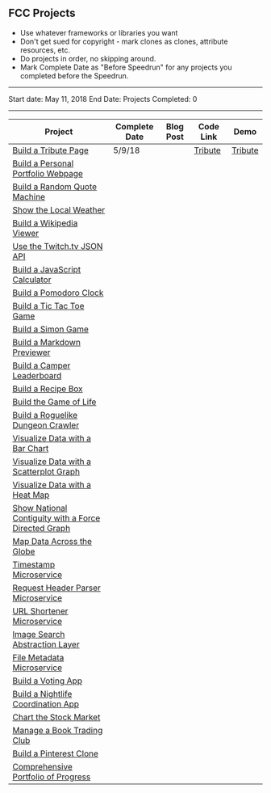 ## FCC Projects

* Use whatever frameworks or libraries you want
* Don't get sued for copyright - mark clones as clones, attribute resources, etc.
* Do projects in order, no skipping around.
* Mark Complete Date as "Before Speedrun" for any projects you completed before the Speedrun.

---

Start date: May 11, 2018
End Date:
Projects Completed: 0

---

| Project                                                                                     | Complete Date | Blog Post | Code Link                                                                                                            | Demo                                                                       |
| ------------------------------------------------------------------------------------------- | ------------- | --------- | -------------------------------------------------------------------------------------------------------------------- | -------------------------------------------------------------------------- |
| [Build a Tribute Page](./frontend/tribute-page)                                             | 5/9/18        |           | [Tribute](https://github.com/lacyjpr/react-speedrun/blob/master/src/containers/Frontend/TributePage/TributePage.jsx) | [Tribute](https://lacyjpr.github.io/react-speedrun/#/Frontend/TributePage) |
| [Build a Personal Portfolio Webpage](./fcc/frontend/portfolio)                              |               |           |                                                                                                                      |                                                                            |
| [Build a Random Quote Machine](./fcc/frontend/random-quote-machine)                         |               |           |                                                                                                                      |                                                                            |
| [Show the Local Weather](./fcc/frontend/local-weather)                                      |               |           |                                                                                                                      |                                                                            |
| [Build a Wikipedia Viewer](./fcc/frontend/wikipedia-viewer)                                 |               |           |                                                                                                                      |                                                                            |
| [Use the Twitch.tv JSON API](./fcc/frontend/twitch-client)                                  |               |           |                                                                                                                      |                                                                            |
| [Build a JavaScript Calculator](./fcc/frontend/calculator)                                  |               |           |                                                                                                                      |                                                                            |
| [Build a Pomodoro Clock](./fcc/frontend/pomodoro-clock)                                     |               |           |                                                                                                                      |                                                                            |
| [Build a Tic Tac Toe Game](./fcc/frontend/tictactoe-game)                                   |               |           |                                                                                                                      |                                                                            |
| [Build a Simon Game](./fcc/frontend/simon-game)                                             |               |           |                                                                                                                      |                                                                            |
| [Build a Markdown Previewer](./fcc/data-vis/markdown-previewer)                             |               |           |                                                                                                                      |                                                                            |
| [Build a Camper Leaderboard](./fcc/data-vis/camper-leaderboard)                             |               |           |                                                                                                                      |                                                                            |
| [Build a Recipe Box](./fcc/data-vis/recipe-box)                                             |               |           |                                                                                                                      |                                                                            |
| [Build the Game of Life](./fcc/data-vis/game-of-life)                                       |               |           |                                                                                                                      |                                                                            |
| [Build a Roguelike Dungeon Crawler](./fcc/data-vis/dungeon-crawler)                         |               |           |                                                                                                                      |                                                                            |
| [Visualize Data with a Bar Chart](./fcc/data-vis/bar-chart)                                 |               |           |                                                                                                                      |                                                                            |
| [Visualize Data with a Scatterplot Graph](./fcc/data-vis/scatterplot-graph)                 |               |           |                                                                                                                      |                                                                            |
| [Visualize Data with a Heat Map](./fcc/data-vis/heat-map)                                   |               |           |                                                                                                                      |                                                                            |
| [Show National Contiguity with a Force Directed Graph](./fcc/data-vis/force-directed-graph) |               |           |                                                                                                                      |                                                                            |
| [Map Data Across the Globe](./fcc/data-vis/data-across-globe)                               |               |           |                                                                                                                      |                                                                            |
| [Timestamp Microservice](./fcc/backend/api-timestamp)                                       |               |           |                                                                                                                      |                                                                            |
| [Request Header Parser Microservice](./fcc/backend/api-request-header)                      |               |           |                                                                                                                      |                                                                            |
| [URL Shortener Microservice](./fcc/backend/api-url-shortener)                               |               |           |                                                                                                                      |                                                                            |
| [Image Search Abstraction Layer](./fcc/backend/api-image-search)                            |               |           |                                                                                                                      |                                                                            |
| [File Metadata Microservice](./fcc/backend/api-file-metadata)                               |               |           |                                                                                                                      |                                                                            |
| [Build a Voting App](./fcc/backend/app-voting)                                              |               |           |                                                                                                                      |                                                                            |
| [Build a Nightlife Coordination App](./fcc/backend/app-nightlife)                           |               |           |                                                                                                                      |                                                                            |
| [Chart the Stock Market](./fcc/backend/app-stock-market)                                    |               |           |                                                                                                                      |                                                                            |
| [Manage a Book Trading Club](./fcc/backend/app-book-trading)                                |               |           |                                                                                                                      |                                                                            |
| [Build a Pinterest Clone](./fcc/backend/app-pinterest-clone)                                |               |           |                                                                                                                      |                                                                            |
| [Comprehensive Portfolio of Progress](./fcc/portfolio)                                      |               |           |                                                                                                                      |                                                                            |
